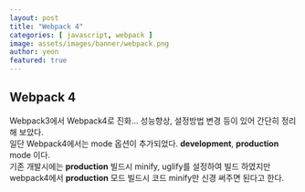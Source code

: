 ```yaml
---
layout: post
title: "Webpack 4"
categories: [ javascript, webpack ]
image: assets/images/banner/webpack.png
author: yeon
featured: true
---
```


## Webpack 4

Webpack3에서 Webpack4로 진화... 성능향상, 설정방법 변경 등이 있어 간단히 정리해 보았다. <br>
일단 Webpack4에서는 mode 옵션이 추가되었다. **development**, **production** mode 이다. <br>
기존 개발시에는 **production** 빌드시 minify, uglify를 설정하여 빌드 하였지만 webpack4에서 **production** 모드 빌드시 코드 minify만 신경 써주면 된다고 한다.

<br><br><br>
